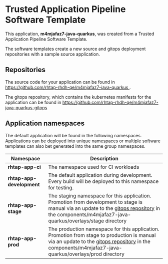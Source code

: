# Trusted Application Pipeline Software Template

This application, **m4mjafaz7-java-quarkus**, was created from a Trusted Application Pipeline Software Template.

The software templates create a new source and gitops deployment repositories with a sample source application. 

## Repositories

The source code for your application can be found in [https://github.com/rhtap-rhdh-qe/m4mjafaz7-java-quarkus ](https://github.com/rhtap-rhdh-qe/m4mjafaz7-java-quarkus ).
 
The gitops repository, which contains the kubernetes manifests for the application can be found in 
[https://github.com/rhtap-rhdh-qe/m4mjafaz7-java-quarkus-gitops ](https://github.com/rhtap-rhdh-qe/m4mjafaz7-java-quarkus-gitops ) 

## Application namespaces 

The default application will be found in the following namespaces. Applications can be deployed into unique namespaces or multiple software templates can also bet generated into the same group namespaces.  

|  Namespace   |  Description   |  
| -------- | -------- |
| **rhtap-app-ci** | The namespace used for CI workloads |
| **rhtap-app-development** | The default application during development. Every build will be deployed to this namespace for testing. |
| **rhtap-app-stage** | The staging namespace for this application. Promotion from development to stage is manual via an update to the [gitops repository](https://github.com/rhtap-rhdh-qe/m4mjafaz7-java-quarkus-gitops ) in the components/m4mjafaz7-java-quarkus/overlays/stage directory |
| **rhtap-app-prod** | The production namespace for this application. Promotion from stage to production is manual via an update to the [gitops repository](https://github.com/rhtap-rhdh-qe/m4mjafaz7-java-quarkus-gitops ) in the components/m4mjafaz7-java-quarkus/overlays/prod directory |